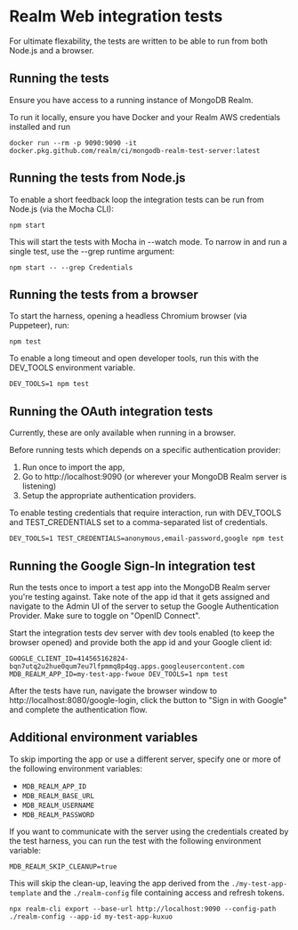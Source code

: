 # Realm Web integration tests

For ultimate flexability, the tests are written to be able to run from both Node.js and a browser.

## Running the tests

Ensure you have access to a running instance of MongoDB Realm.

To run it locally, ensure you have Docker and your Realm AWS credentials installed and run

```
docker run --rm -p 9090:9090 -it docker.pkg.github.com/realm/ci/mongodb-realm-test-server:latest
```

## Running the tests from Node.js

To enable a short feedback loop the integration tests can be run from Node.js (via the Mocha CLI):

```
npm start
```

This will start the tests with Mocha in --watch mode.
To narrow in and run a single test, use the --grep runtime argument:

```
npm start -- --grep Credentials
```

## Running the tests from a browser

To start the harness, opening a headless Chromium browser (via Puppeteer), run:

```
npm test
```

To enable a long timeout and open developer tools, run this with the DEV_TOOLS environment variable.

```
DEV_TOOLS=1 npm test
```

## Running the OAuth integration tests

Currently, these are only available when running in a browser.

Before running tests which depends on a specific authentication provider:
1. Run once to import the app,
2. Go to http://localhost:9090 (or wherever your MongoDB Realm server is listening)
3. Setup the appropriate authentication providers.

To enable testing credentials that require interaction, run with DEV_TOOLS and TEST_CREDENTIALS set to a comma-separated list of credentials.

```
DEV_TOOLS=1 TEST_CREDENTIALS=anonymous,email-password,google npm test
```

## Running the Google Sign-In integration test

Run the tests once to import a test app into the MongoDB Realm server you're testing against.
Take note of the app id that it gets assigned and navigate to the Admin UI of the server to setup the Google Authentication Provider.
Make sure to toggle on "OpenID Connect".

Start the integration tests dev server with dev tools enabled (to keep the browser opened) and provide both the app id and your Google client id:

```
GOOGLE_CLIENT_ID=414565162824-bqn7utq2u2hue0qum7eu7lfpmmq8p4qg.apps.googleusercontent.com MDB_REALM_APP_ID=my-test-app-fwoue DEV_TOOLS=1 npm test
```

After the tests have run, navigate the browser window to http://localhost:8080/google-login, click the button to "Sign in with Google" and complete the authentication flow.

## Additional environment variables

To skip importing the app or use a different server, specify one or more of the following environment variables:

- `MDB_REALM_APP_ID`
- `MDB_REALM_BASE_URL`
- `MDB_REALM_USERNAME`
- `MDB_REALM_PASSWORD`

If you want to communicate with the server using the credentials created by the test harness, you can run the test with the following environment variable:

```
MDB_REALM_SKIP_CLEANUP=true
```

This will skip the clean-up, leaving the app derived from the `./my-test-app-template` and the `./realm-config` file containing access and refresh tokens.

```
npx realm-cli export --base-url http://localhost:9090 --config-path ./realm-config --app-id my-test-app-kuxuo
```
